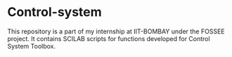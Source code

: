 # Control-system
This repository is a part of my internship at IIT-BOMBAY under the FOSSEE project. It contains SCILAB scripts for functions developed for Control System Toolbox.
